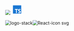 <img height=25 src="https://raw.githubusercontent.com/caiogondim/javascript-server-side-logos/master/node.js/standard/454x128.png"> <img height=35 src="./icons8-typescript-96.png">
 
![logo-stack](https://github.com/MuhammadShakerAlKilany/MuhammadShakerAlKilany/assets/120374233/caa9b292-9e39-4bb7-8cef-81d7f3491805)![React-icon svg](https://github.com/MuhammadShakerAlKilany/MuhammadShakerAlKilany/assets/120374233/36ed8fef-d476-47eb-bf34-8a97880d7ea5)
